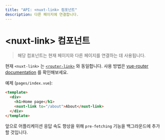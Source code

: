 ```yaml
---
title: "API: <nuxt-link> 컴포넌트"
description: 다른 페이지에 연결합니다.
---
```


# &lt;nuxt-link&gt; 컴포넌트

> 해당 컴포넌트는 현재 페이지와 다른 페이지를 연결하는 데 사용됩니다.

현재 `<nuxt-link>` 는 [`<router-link>`](https://router.vuejs.org/en/api/router-link.html) 와 동일합니다. 사용 방법은 [vue-router documentation](https://router.vuejs.org/en/api/router-link.html) 를 확인해보세요.

예제 (`pages/index.vue`):

```html
<template>
  <div>
    <h1>Home page</h1>
    <nuxt-link to="/about">About</nuxt-link>
  </div>
</template>
```

앞으로 어플리케이션 응답 속도 향상을 위해 `pre-fetching` 기능을 백그라운드에 추가할 것입니다.
